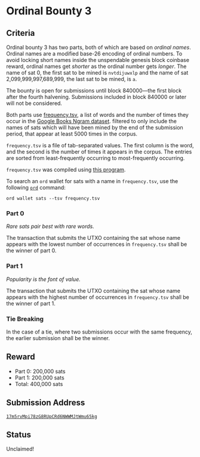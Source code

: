 Ordinal Bounty 3
================

Criteria
--------

Ordinal bounty 3 has two parts, both of which are based on *ordinal names*.
Ordinal names are a modified base-26 encoding of ordinal numbers. To avoid
locking short names inside the unspendable genesis block coinbase reward,
ordinal names get *shorter* as the ordinal number gets *longer*. The name of
sat 0, the first sat to be mined is `nvtdijuwxlp` and the name of sat
2,099,999,997,689,999, the last sat to be mined, is `a`.

The bounty is open for submissions until block 840000—the first block after the
fourth halvening. Submissions included in block 840000 or later will not be
considered.

Both parts use [frequency.tsv](frequency.tsv), a list of words and the number
of times they occur in the [Google Books Ngram
dataset](http://storage.googleapis.com/books/ngrams/books/datasetsv2.html).
filtered to only include the names of sats which will have been mined by the
end of the submission period, that appear at least 5000 times in the corpus.

`frequency.tsv` is a file of tab-separated values. The first column is the
word, and the second is the number of times it appears in the corpus. The
entries are sorted from least-frequently occurring to most-frequently
occurring.

`frequency.tsv` was compiled using [this
program](https://github.com/casey/onegrams).

To search an `ord` wallet for sats with a name in `frequency.tsv`, use the
following [`ord`](https://github.com/casey/ord) command:

```
ord wallet sats --tsv frequency.tsv
```

### Part 0

*Rare sats pair best with rare words.*

The transaction that submits the UTXO containing the sat whose name appears
with the lowest number of occurrences in `frequency.tsv` shall be the winner of
part 0.

### Part 1

*Popularity is the font of value.*

The transaction that submits the UTXO containing the sat whose name appears
with the highest number of occurrences in `frequency.tsv` shall be the winner
of part 1.

### Tie Breaking

In the case of a tie, where two submissions occur with the same frequency, the
earlier submission shall be the winner.

Reward
------

- Part 0: 200,000 sats
- Part 1: 200,000 sats
- Total: 400,000 sats

Submission Address
------------------

[`17m5rvMpi78zG8RUpCRd6NWWMJtWmu65kg`](https://mempool.space/address/17m5rvMpi78zG8RUpCRd6NWWMJtWmu65kg)

Status
------

Unclaimed!

